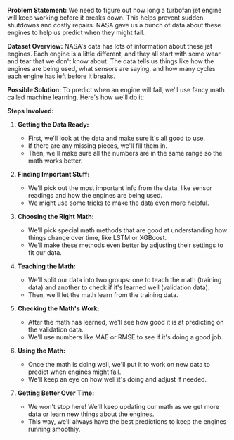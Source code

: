 **Problem Statement:**
We need to figure out how long a turbofan jet engine will keep working before it breaks down. This helps prevent sudden shutdowns and costly repairs. NASA gave us a bunch of data about these engines to help us predict when they might fail.

**Dataset Overview:**
NASA's data has lots of information about these jet engines. Each engine is a little different, and they all start with some wear and tear that we don't know about. The data tells us things like how the engines are being used, what sensors are saying, and how many cycles each engine has left before it breaks.

**Possible Solution:**
To predict when an engine will fail, we'll use fancy math called machine learning. Here's how we'll do it:


**Steps Involved:**

1. **Getting the Data Ready:**
   - First, we'll look at the data and make sure it's all good to use.
   - If there are any missing pieces, we'll fill them in.
   - Then, we'll make sure all the numbers are in the same range so the math works better.

2. **Finding Important Stuff:**
   - We'll pick out the most important info from the data, like sensor readings and how the engines are being used.
   - We might use some tricks to make the data even more helpful.

3. **Choosing the Right Math:**
   - We'll pick special math methods that are good at understanding how things change over time, like LSTM or XGBoost.
   - We'll make these methods even better by adjusting their settings to fit our data.

4. **Teaching the Math:**
   - We'll split our data into two groups: one to teach the math (training data) and another to check if it's learned well (validation data).
   - Then, we'll let the math learn from the training data.

5. **Checking the Math's Work:**
   - After the math has learned, we'll see how good it is at predicting on the validation data.
   - We'll use numbers like MAE or RMSE to see if it's doing a good job.

6. **Using the Math:**
   - Once the math is doing well, we'll put it to work on new data to predict when engines might fail.
   - We'll keep an eye on how well it's doing and adjust if needed.

7. **Getting Better Over Time:**
   - We won't stop here! We'll keep updating our math as we get more data or learn new things about the engines.
   - This way, we'll always have the best predictions to keep the engines running smoothly.